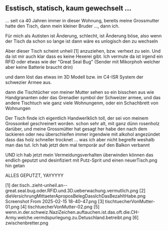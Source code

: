 ## Esstisch, statisch, kaum gewechselt ...

... seit ca 40 Jahren immer in dieser Wohnung, bereits meine Grossmutter hatte den Tisch, dann mein kleiner Bruder ..., dann ich.

Für mich als Autisten ist Änderung, schlecht, ist Änderung böse, also wenn der Tisch da schon so lange ist dann wäre es unlogisch den zu wechseln

Aber dieser Tisch scheint unheil [1] anzuziehen, bzw. verhext zu sein. Und da ist mir auch klar dass es keine Hexerei gibt. Ich vermute da ist irgend ein RFID oder etwas wie der "Great Seal Bug" (Sender mit Mikorphoh welcher aber keine Batterie braucht drin)

und dann löst das etwas im 3D Modell bzw. im C4-ISR System der schwezier Armee aus.

dann die Tischtücher von meiner Mutter sehen so ein bisschen aus wie Handgrananten oder das Grenadier symbol der Schweizer armee, und das andere Tischtuch wie ganz viele Wohnungenm, oder ein Schachbrett von Wohnungen

Der Tisch finde ich eigentlich Handwerlklich toll, der sei von meinem Grossonkel geschreinert worden. schon sehr alt, mit ganz dünn rosenholz darüber, und meine Grossmütter hat gesagt her habe den nach dem lackieren oder neu überschleifen immer irgendwie mit alkohol angezündet dass das holz schneller trocknet ... was ich aber nicht begreife weshalb man das tut. Ich hab jetzt dem mal temporär auf den Balkon verbannt


UND ich hab jetzt mein Vermeidungsverhalten überwinden können das endlich geputzt und desinfiziert mit Putz-Sprit und einen neuerTisch.png hin getan

ALLES GEPUTZT, YAYYYYY



[1] der.tisch..zieht-unheil.an--great.seal.bug.oder.RFID.und.3D.ueberwachung.vermutlich.png
[2] dieVersichrungMittaeterAproposBelegDassIchDasBezahltHabe.png
Screenshot From 2025-02-15 18-40-47.png
[3] tischtuecherVonMutter-01.png
[4] tischtuecherVonMutter-02.png
[5] wenn.in.der.schweiz.NaziZeichen.auftauchen.ist.das.oft.die.CH-Army.welche.vermdspurlegung.zu.Detuschland.betreibt.png
[6] zwischenbretter.png
